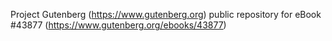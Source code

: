Project Gutenberg (https://www.gutenberg.org) public repository for eBook #43877 (https://www.gutenberg.org/ebooks/43877)

